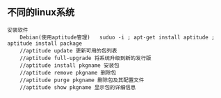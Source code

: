 ## 不同的linux系统
	安装软件
		Debian(使用aptitude管理)   suduo -i ; apt-get install aptitude ;  aptitude install package
		//aptitude update 更新可用的包列表
		//aptitude full-upgrade 将系统升级到新的发行版
		//aptitude install pkgname 安装包
		//aptitude remove pkgname 删除包
		//aptitude purge pkgname 删除包及其配置文件
		//aptitude show pkgname 显示包的详细信息
